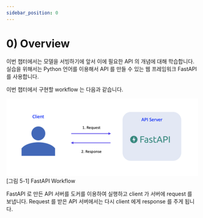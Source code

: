 ```yaml
---
sidebar_position: 0
---
```


# 0) Overview
이번 챕터에서는 모델을 서빙하기에 앞서 이에 필요한 API 의 개념에 대해 학습합니다.
실습을 위해서는 Python 언어를 이용해서 API 를 만들 수 있는 웹 프레임워크 FastAPI 를 사용합니다.

이번 챕터에서 구현할 workflow 는 다음과 같습니다.

<div style={{textAlign: 'center'}}>

![FastAPI workflow](./img/fastapi-1.png)
[그림 5-1] FastAPI Workflow

</div>

FastAPI 로 만든 API 서버를 도커를 이용하여 실행하고 client 가 서버에 request 를 보냅니다.
Request 를 받은 API 서버에서는 다시 client 에게 response 를 주게 됩니다.
